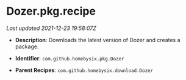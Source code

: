 # Dozer.pkg.recipe

_Last updated 2021-12-23 19:58:07Z_

- **Description**: Downloads the latest version of Dozer and creates a package.

- **Identifier**: `com.github.homebysix.pkg.Dozer`

- **Parent Recipes**: `com.github.homebysix.download.Dozer`